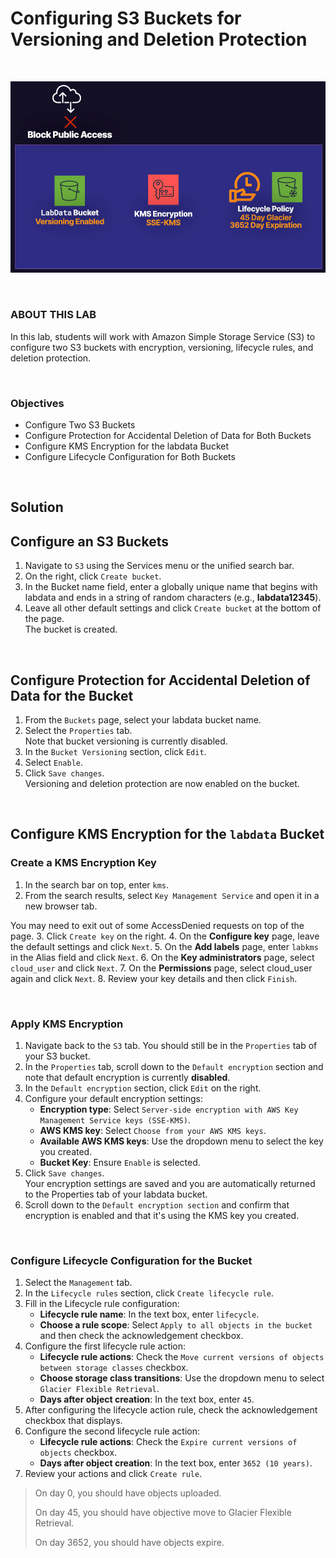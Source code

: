 # Configuring S3 Buckets for Versioning and Deletion Protection

<br>

![](../../img/ChallengeLab-4.png)

<br>

### ABOUT THIS LAB
In this lab, students will work with Amazon Simple Storage Service (S3) to configure two S3 buckets with encryption, versioning, lifecycle rules, and deletion protection.

<br>

### Objectives
- Configure Two S3 Buckets
- Configure Protection for Accidental Deletion of Data for Both Buckets
- Configure KMS Encryption for the labdata Bucket
- Configure Lifecycle Configuration for Both Buckets

<br>

## Solution
## Configure an S3 Buckets
1. Navigate to `S3` using the Services menu or the unified search bar.
2. On the right, click `Create bucket`.
3. In the Bucket name field, enter a globally unique name that begins with labdata and ends in a string of random characters (e.g., **labdata12345**).
4. Leave all other default settings and click `Create bucket` at the bottom of the page.<br>The bucket is created.

<br>

## Configure Protection for Accidental Deletion of Data for the Bucket
1. From the `Buckets` page, select your labdata bucket name.
2. Select the `Properties` tab.<br>Note that bucket versioning is currently disabled.
3. In the `Bucket Versioning` section, click `Edit`.
4. Select `Enable`.
5. Click `Save changes`.<br>Versioning and deletion protection are now enabled on the bucket.

<br>

## Configure KMS Encryption for the `labdata` Bucket

### Create a KMS Encryption Key
1. In the search bar on top, enter `kms`.
2. From the search results, select `Key Management Service` and open it in a new browser tab.

You may need to exit out of some AccessDenied requests on top of the page.
3. Click `Create key` on the right.
4. On the **Configure key** page, leave the default settings and click `Next`.
5. On the **Add labels** page, enter `labkms` in the Alias field and click `Next`.
6. On the **Key administrators** page, select `cloud_user` and click `Next`.
7. On the **Permissions** page, select cloud_user again and click `Next`.
8. Review your key details and then click `Finish`.

<br>

### Apply KMS Encryption
1. Navigate back to the `S3` tab. You should still be in the `Properties` tab of your S3 bucket.
2. In the `Properties` tab, scroll down to the `Default encryption` section and note that default encryption is currently **disabled**.
3. In the `Default encryption` section, click `Edit` on the right.
4. Configure your default encryption settings:
    - **Encryption type**: Select `Server-side encryption with AWS Key Management Service keys (SSE-KMS)`.
    - **AWS KMS key**: Select `Choose from your AWS KMS keys`.
    - **Available AWS KMS keys**: Use the dropdown menu to select the key you created.
    - **Bucket Key**: Ensure `Enable` is selected.
5. Click `Save changes`.<br>Your encryption settings are saved and you are automatically returned to the Properties tab of your labdata bucket.
6. Scroll down to the `Default encryption section` and confirm that encryption is enabled and that it's using the KMS key you created.

<br>

### Configure Lifecycle Configuration for the Bucket
1. Select the `Management` tab.
2. In the `Lifecycle rules` section, click `Create lifecycle rule`.
3. Fill in the Lifecycle rule configuration:
    - **Lifecycle rule name**: In the text box, enter `lifecycle`.
    - **Choose a rule scope**: Select `Apply to all objects in the bucket` and then check the acknowledgement checkbox.
4. Configure the first lifecycle rule action:
    - **Lifecycle rule actions**: Check the `Move current versions of objects between storage classes` checkbox.
    - **Choose storage class transitions**: Use the dropdown menu to select `Glacier Flexible Retrieval`.
    - **Days after object creation**: In the text box, enter `45`.
5. After configuring the lifecycle action rule, check the acknowledgement checkbox that displays.
6. Configure the second lifecycle rule action:
    - **Lifecycle rule actions**: Check the `Expire current versions of objects` checkbox.
    - **Days after object creation**: In the text box, enter `3652 (10 years)`.
7. Review your actions and click `Create rule`.

> On day 0, you should have objects uploaded. 
> 
> On day 45, you should have objective move to Glacier Flexible Retrieval. 
> 
> On day 3652, you should have objects expire.
